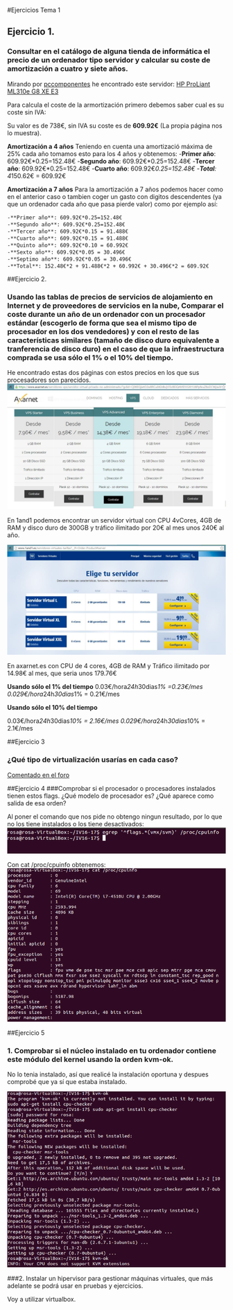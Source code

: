 #Ejercicios Tema 1

## Ejercicio 1.
### Consultar en el catálogo de alguna tienda de informática el precio de un ordenador tipo servidor y calcular su coste de amortización a cuatro y siete años.

Mirando por [pccomponentes](http://www.pccomponentes.com) he encontrado este servidor: 
[HP ProLiant ML310e G8 XE E3](http://www.pccomponentes.com/hp_proliant_ml310e_g8_xe_e3_1220_8gb_2tb.html)

Para calcula el coste de la armortización primero debemos saber cual es su coste sin IVA:


Su valor es de 738€, sin IVA su coste es de **609.92€** (La propia página nos lo muestra). 

**Amortización a 4 años**
Teniendo en cuenta una amortizació máxima de 25% cada año tomamos esto para los 4 años y obtenemos:
	-**Primer año**: 609.92€*0.25=152.48€
	-**Segundo año**: 609.92€*0.25=152.48€
	-**Tercer año**: 609.92€*0.25=152.48€
	-**Cuarto año**: 609.92€*0.25=152.48€
	-**Total**: 4*150.62€ = 609.92€

**Amortización a 7 años**
Para la amortización a 7 años podemos hacer como en el anterior caso o tambien coger un gasto con digitos descendentes (ya que un ordenador cada año que pasa pierde valor) como por ejemplo así:

	-**Primer año**: 609.92€*0.25=152.48€
	-**Segundo año**: 609.92€*0.25=152.48€
	-**Tercer año**: 609.92€*0.15 = 91.488€
	-**Cuarto año**: 609.92€*0.15 = 91.488€
	-**Quinto año**: 609.92€*0.10 = 60.992€
	-**Sexto año**: 609.92€*0.05 = 30.496€
	-**Septimo año**: 609.92€*0.05 = 30.496€
	-**Total**: 152.48€*2 + 91.488€*2 + 60.992€ + 30.496€*2 = 609.92€

##Ejercicio 2.

### Usando las tablas de precios de servicios de alojamiento en Internet y de proveedores de servicios en la nube, Comparar el coste durante un año de un ordenador con un procesador estándar (escogerlo de forma que sea el mismo tipo de procesador en los dos vendedores) y con el resto de las características similares (tamaño de disco duro equivalente a tranferencia de disco duro) en el caso de que la infraestructura comprada se usa sólo el 1% o el 10% del tiempo.

He encontrado estas dos páginas con estos precios en los que sus procesadores son parecidos. 
![](https://github.com/RosaOR/EjerciciosIV/blob/Ejercicios-T1/t1-2.JPG)

En 1and1 podemos encontrar un servidor virtual con CPU 4vCores, 4GB de RAM y disco duro de 300GB y tráfico ilimitado por 20€ al mes unos 240€ al año.


![](https://github.com/RosaOR/EjerciciosIV/blob/Ejercicios-T1/T1-2a.JPG)

En axarnet.es con CPU de 4 cores, 4GB de RAM y Tráfico ilimitado por 14.98€ al mes, que seria unos 179.76€

**Usando sólo el 1% del tiempo**
 0.03€/hora*24h*30dias*1% =0.23€/mes 
 0.029€/hora*24h*30dias*1% = 0.21€/mes

**Usando sólo el 10% del tiempo**

 0.03€/hora*24h*30dias*10% = 2.16€/mes
 0.029€/hora*24h*30dias*10% = 2.1€/mes

##Ejercicio 3
### ¿Qué tipo de virtualización usarías en cada caso?
[Comentado en el foro](https://github.com/JJ/IV16-17/issues/1#issuecomment-252452205)

##Ejercicio 4
###Comprobar si el procesador o procesadores instalados tienen estos flags. ¿Qué modelo de procesador es? ¿Qué aparece como salida de esa orden?

Al poner el comando que nos pide no obtengo ningun resultado, por lo que no los tiene instalados o los tiene desactivados:
![](https://github.com/RosaOR/EjerciciosIV/blob/Ejercicios-T1/t1-ej4.png)

Con cat /proc/cpuinfo obtenemos:
![](https://github.com/RosaOR/EjerciciosIV/blob/Ejercicios-T1/t1-4%281%29.png)


##Ejercicio 5
### 1. Comprobar si el núcleo instalado en tu ordenador contiene este módulo del kernel usando la orden kvm-ok.
No lo tenia instalado, así que realicé la instalación oportuna y despues comprobé que ya sí que estaba instalado.

![](https://github.com/RosaOR/EjerciciosIV/blob/Ejercicios-T1/T1-5.png)

###2. Instalar un hipervisor para gestionar máquinas virtuales, que más adelante se podrá usar en pruebas y ejercicios.

Voy a utilizar virtualbox.



